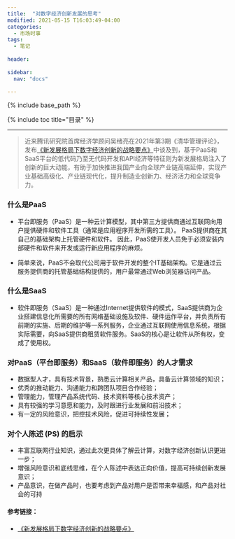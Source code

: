```yaml
---
title:  "对数字经济创新发展的思考"
modified: 2021-05-15 T16:03:49-04:00
categories: 
  - 市场时事
tags:
  - 笔记
  
header:
 
sidebar:
  nav: "docs"
  
---
```


{% include base_path %}

{% include toc title="目录" %}

---


> 近来腾讯研究院首席经济学顾问吴绪亮在2021年第3期《清华管理评论》，发布[《新发展格局下数字经济创新的战略要点》](https://mp.weixin.qq.com/s/C0QoSuHfAuBNxMO7GWTO1Q)中谈及到，基于PaaS和SaaS平台的低代码乃至无代码开发和API经济等特征则为新发展格局注入了创新的巨大动能，有助于加快推进我国产业向全球产业链高端延伸，实现产业基础高级化、产业链现代化，提升制造业创新力、经济活力和全球竞争力。


### 什么是PaaS

- 平台即服务（PaaS）是一种云计算模型，其中第三方提供商通过互联网向用户提供硬件和软件工具（通常是应用程序开发所需的工具）。 PaaS提供商在其自己的基础架构上托管硬件和软件。 因此，PaaS使开发人员免于必须安装内部硬件和软件来开发或运行新应用程序的麻烦。

- 简单来说，PaaS不会取代公司用于软件开发的整个IT基础架构。它是通过云服务提供商的托管基础结构提供的，用户最常通过Web浏览器访问产品。

### 什么是SaaS

- 软件即服务（SaaS）是一种通过Internet提供软件的模式，SaaS提供商为企业搭建信息化所需要的所有网络基础设施及软件、硬件运作平台，并负责所有前期的实施、后期的维护等一系列服务，企业通过互联网使用信息系统，根据实际需要，向SaaS提供商租赁软件服务。SaaS的核心是让软件从所有权，变成了使用权。

### 对PaaS（平台即服务）和SaaS（软件即服务）的人才需求

- 数据型人才，具有技术背景，熟悉云计算相关产品，具备云计算领域的知识；
- 优秀的推动能力、沟通能力和跨团队项目合作经验；
- 管理能力，管理产品系统代码、技术资料等核心技术资产；
- 具有较强的学习意愿和能力，及时跟进行业发展和前沿技术；
- 有一定的风险意识，把控技术风险，促进可持续性发展；

### 对个人陈述 (PS) 的启示

- 丰富互联网行业知识，通过此次更具体了解云计算，对数字经济创新认识更进一步；
- 增强风险意识和底线思维，在个人陈述中表达正向价值，提高可持续创新发展意识；
- 产品意识，在做产品时，也要考虑到产品对用户是否带来幸福感，和产品对社会的可持

#### 参考链接：
- [《新发展格局下数字经济创新的战略要点》](https://mp.weixin.qq.com/s/C0QoSuHfAuBNxMO7GWTO1Q)